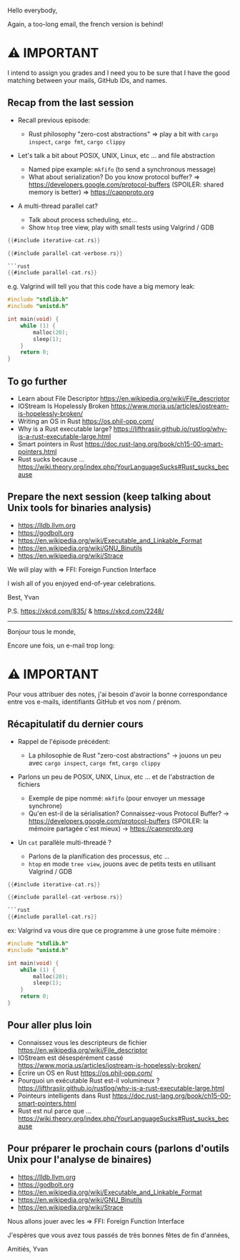 Hello everybody,

Again, a too-long email, the french version is behind!

# ⚠️ IMPORTANT

I intend to assign you grades and I need you to be sure that I have the good matching between your mails, GitHub IDs, and names.

## Recap from the last session

- Recall previous episode:
    * Rust philosophy "zero-cost abstractions" => play a bit with `cargo inspect`, `cargo fmt`, `cargo clippy`

- Let's talk a bit about POSIX, UNIX, Linux, etc ... and file abstraction
    * Named pipe example: `mkfifo` (to send a synchronous message)
    * What about serialization? Do you know protocol buffer? => <https://developers.google.com/protocol-buffers>
        (SPOILER: shared memory is better) => <https://capnproto.org>

- A multi-thread parallel cat?
    * Talk about process scheduling, etc...
    * Show `htop` tree view, play with small tests using Valgrind / GDB

```rust
{{#include iterative-cat.rs}}
```

```rust
{{#include parallel-cat-verbose.rs}}

```rust
{{#include parallel-cat.rs}}
```

e.g. Valgrind will tell you that this code have a big memory leak:

```c
#include "stdlib.h"
#include "unistd.h"

int main(void) {
    while (1) {
        malloc(20);
        sleep(1);
    }
    return 0;
}
```

## To go further

- Learn about File Descriptor <https://en.wikipedia.org/wiki/File_descriptor>
- IOStream Is Hopelessly Broken <https://www.moria.us/articles/iostream-is-hopelessly-broken/>
- Writing an OS in Rust <https://os.phil-opp.com/>
- Why is a Rust executable large? <https://lifthrasiir.github.io/rustlog/why-is-a-rust-executable-large.html>
- Smart pointers in Rust <https://doc.rust-lang.org/book/ch15-00-smart-pointers.html>
- Rust sucks because ... <https://wiki.theory.org/index.php/YourLanguageSucks#Rust_sucks_because>

## Prepare the next session (keep talking about Unix tools for binaries analysis)

- <https://lldb.llvm.org>
- <https://godbolt.org>
- <https://en.wikipedia.org/wiki/Executable_and_Linkable_Format>
- <https://en.wikipedia.org/wiki/GNU_Binutils>
- <https://en.wikipedia.org/wiki/Strace>

We will play with => FFI: Foreign Function Interface

I wish all of you enjoyed end-of-year celebrations.

Best, Yvan

P.S. <https://xkcd.com/835/> & <https://xkcd.com/2248/>

---

Bonjour tous le monde,

Encore une fois, un e-mail trop long:

# ⚠️ IMPORTANT

Pour vous attribuer des notes, j'ai besoin d'avoir la bonne correspondance entre vos e-mails, identifiants GitHub et vos nom / prénom.

## Récapitulatif du dernier cours

- Rappel de l'épisode précédent:
   * La philosophie de Rust "zero-cost abstractions" -> jouons un peu avec `cargo inspect`, `cargo fmt`, `cargo clippy`

- Parlons un peu de POSIX, UNIX, Linux, etc ... et de l'abstraction de fichiers
   * Exemple de pipe nommé: `mkfifo` (pour envoyer un message synchrone)
   * Qu'en est-il de la sérialisation? Connaissez-vous Protocol Buffer? -> <https://developers.google.com/protocol-buffers>
       (SPOILER: la mémoire partagée c'est mieux) -> <https://capnproto.org>

- Un `cat` parallèle multi-threadé ?
   * Parlons de la planification des processus, etc ...
   * `htop` en mode `tree view`, jouons avec de petits tests en utilisant Valgrind / GDB

```rust
{{#include iterative-cat.rs}}
```

```rust
{{#include parallel-cat-verbose.rs}}

```rust
{{#include parallel-cat.rs}}
```

ex: Valgrind va vous dire que ce programme à une grose fuite mémoire :

```c
#include "stdlib.h"
#include "unistd.h"

int main(void) {
    while (1) {
        malloc(20);
        sleep(1);
    }
    return 0;
}
```

## Pour aller plus loin

- Connaissez vous les descripteurs de fichier <https://en.wikipedia.org/wiki/File_descriptor>
- IOStream est désespérément cassé <https://www.moria.us/articles/iostream-is-hopelessly-broken/>
- Écrire un OS en Rust <https://os.phil-opp.com/>
- Pourquoi un exécutable Rust est-il volumineux ? <https://lifthrasiir.github.io/rustlog/why-is-a-rust-executable-large.html>
- Pointeurs intelligents dans Rust <https://doc.rust-lang.org/book/ch15-00-smart-pointers.html>
- Rust est nul parce que ... <https://wiki.theory.org/index.php/YourLanguageSucks#Rust_sucks_because>

## Pour préparer le prochain cours (parlons d'outils Unix pour l'analyse de binaires)

   * <https://lldb.llvm.org>
   * <https://godbolt.org>
   * <https://en.wikipedia.org/wiki/Executable_and_Linkable_Format>
   * <https://en.wikipedia.org/wiki/GNU_Binutils>
   * <https://en.wikipedia.org/wiki/Strace>

Nous allons jouer avec les => FFI: Foreign Function Interface

J'espères que vous avez tous passés de très bonnes fêtes de fin d'années,

Amitiés, Yvan